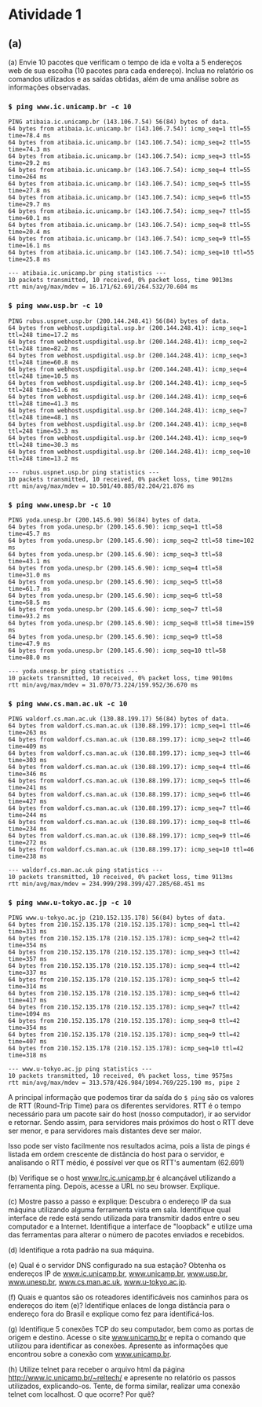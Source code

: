 # Atividade 1


## (a)

(a) Envie 10 pacotes que verificam o tempo de ida e volta a 5 endereços web de sua escolha (10 pacotes para cada endereço). Inclua no relatório os comandos utilizados e as saídas obtidas, além de uma análise sobre as informações observadas.

### `$ ping www.ic.unicamp.br -c 10`

```
PING atibaia.ic.unicamp.br (143.106.7.54) 56(84) bytes of data.
64 bytes from atibaia.ic.unicamp.br (143.106.7.54): icmp_seq=1 ttl=55 time=78.4 ms
64 bytes from atibaia.ic.unicamp.br (143.106.7.54): icmp_seq=2 ttl=55 time=74.3 ms
64 bytes from atibaia.ic.unicamp.br (143.106.7.54): icmp_seq=3 ttl=55 time=29.2 ms
64 bytes from atibaia.ic.unicamp.br (143.106.7.54): icmp_seq=4 ttl=55 time=264 ms
64 bytes from atibaia.ic.unicamp.br (143.106.7.54): icmp_seq=5 ttl=55 time=27.8 ms
64 bytes from atibaia.ic.unicamp.br (143.106.7.54): icmp_seq=6 ttl=55 time=29.7 ms
64 bytes from atibaia.ic.unicamp.br (143.106.7.54): icmp_seq=7 ttl=55 time=60.1 ms
64 bytes from atibaia.ic.unicamp.br (143.106.7.54): icmp_seq=8 ttl=55 time=20.4 ms
64 bytes from atibaia.ic.unicamp.br (143.106.7.54): icmp_seq=9 ttl=55 time=16.1 ms
64 bytes from atibaia.ic.unicamp.br (143.106.7.54): icmp_seq=10 ttl=55 time=25.8 ms

--- atibaia.ic.unicamp.br ping statistics ---
10 packets transmitted, 10 received, 0% packet loss, time 9013ms
rtt min/avg/max/mdev = 16.171/62.691/264.532/70.604 ms
```

### `$ ping www.usp.br -c 10`

```
PING rubus.uspnet.usp.br (200.144.248.41) 56(84) bytes of data.
64 bytes from webhost.uspdigital.usp.br (200.144.248.41): icmp_seq=1 ttl=248 time=17.2 ms
64 bytes from webhost.uspdigital.usp.br (200.144.248.41): icmp_seq=2 ttl=248 time=82.2 ms
64 bytes from webhost.uspdigital.usp.br (200.144.248.41): icmp_seq=3 ttl=248 time=60.8 ms
64 bytes from webhost.uspdigital.usp.br (200.144.248.41): icmp_seq=4 ttl=248 time=10.5 ms
64 bytes from webhost.uspdigital.usp.br (200.144.248.41): icmp_seq=5 ttl=248 time=51.6 ms
64 bytes from webhost.uspdigital.usp.br (200.144.248.41): icmp_seq=6 ttl=248 time=41.3 ms
64 bytes from webhost.uspdigital.usp.br (200.144.248.41): icmp_seq=7 ttl=248 time=48.1 ms
64 bytes from webhost.uspdigital.usp.br (200.144.248.41): icmp_seq=8 ttl=248 time=53.3 ms
64 bytes from webhost.uspdigital.usp.br (200.144.248.41): icmp_seq=9 ttl=248 time=30.3 ms
64 bytes from webhost.uspdigital.usp.br (200.144.248.41): icmp_seq=10 ttl=248 time=13.2 ms

--- rubus.uspnet.usp.br ping statistics ---
10 packets transmitted, 10 received, 0% packet loss, time 9012ms
rtt min/avg/max/mdev = 10.501/40.885/82.204/21.876 ms
```

### `$ ping www.unesp.br -c 10`

```
PING yoda.unesp.br (200.145.6.90) 56(84) bytes of data.
64 bytes from yoda.unesp.br (200.145.6.90): icmp_seq=1 ttl=58 time=45.7 ms
64 bytes from yoda.unesp.br (200.145.6.90): icmp_seq=2 ttl=58 time=102 ms
64 bytes from yoda.unesp.br (200.145.6.90): icmp_seq=3 ttl=58 time=43.1 ms
64 bytes from yoda.unesp.br (200.145.6.90): icmp_seq=4 ttl=58 time=31.0 ms
64 bytes from yoda.unesp.br (200.145.6.90): icmp_seq=5 ttl=58 time=61.7 ms
64 bytes from yoda.unesp.br (200.145.6.90): icmp_seq=6 ttl=58 time=58.5 ms
64 bytes from yoda.unesp.br (200.145.6.90): icmp_seq=7 ttl=58 time=93.2 ms
64 bytes from yoda.unesp.br (200.145.6.90): icmp_seq=8 ttl=58 time=159 ms
64 bytes from yoda.unesp.br (200.145.6.90): icmp_seq=9 ttl=58 time=47.9 ms
64 bytes from yoda.unesp.br (200.145.6.90): icmp_seq=10 ttl=58 time=88.0 ms

--- yoda.unesp.br ping statistics ---
10 packets transmitted, 10 received, 0% packet loss, time 9010ms
rtt min/avg/max/mdev = 31.070/73.224/159.952/36.670 ms
```

### `$ ping www.cs.man.ac.uk -c 10`

```
PING waldorf.cs.man.ac.uk (130.88.199.17) 56(84) bytes of data.
64 bytes from waldorf.cs.man.ac.uk (130.88.199.17): icmp_seq=1 ttl=46 time=263 ms
64 bytes from waldorf.cs.man.ac.uk (130.88.199.17): icmp_seq=2 ttl=46 time=409 ms
64 bytes from waldorf.cs.man.ac.uk (130.88.199.17): icmp_seq=3 ttl=46 time=303 ms
64 bytes from waldorf.cs.man.ac.uk (130.88.199.17): icmp_seq=4 ttl=46 time=346 ms
64 bytes from waldorf.cs.man.ac.uk (130.88.199.17): icmp_seq=5 ttl=46 time=241 ms
64 bytes from waldorf.cs.man.ac.uk (130.88.199.17): icmp_seq=6 ttl=46 time=427 ms
64 bytes from waldorf.cs.man.ac.uk (130.88.199.17): icmp_seq=7 ttl=46 time=244 ms
64 bytes from waldorf.cs.man.ac.uk (130.88.199.17): icmp_seq=8 ttl=46 time=234 ms
64 bytes from waldorf.cs.man.ac.uk (130.88.199.17): icmp_seq=9 ttl=46 time=272 ms
64 bytes from waldorf.cs.man.ac.uk (130.88.199.17): icmp_seq=10 ttl=46 time=238 ms

--- waldorf.cs.man.ac.uk ping statistics ---
10 packets transmitted, 10 received, 0% packet loss, time 9113ms
rtt min/avg/max/mdev = 234.999/298.399/427.285/68.451 ms
```

### `$ ping www.u-tokyo.ac.jp -c 10`

```
PING www.u-tokyo.ac.jp (210.152.135.178) 56(84) bytes of data.
64 bytes from 210.152.135.178 (210.152.135.178): icmp_seq=1 ttl=42 time=313 ms
64 bytes from 210.152.135.178 (210.152.135.178): icmp_seq=2 ttl=42 time=354 ms
64 bytes from 210.152.135.178 (210.152.135.178): icmp_seq=3 ttl=42 time=357 ms
64 bytes from 210.152.135.178 (210.152.135.178): icmp_seq=4 ttl=42 time=337 ms
64 bytes from 210.152.135.178 (210.152.135.178): icmp_seq=5 ttl=42 time=314 ms
64 bytes from 210.152.135.178 (210.152.135.178): icmp_seq=6 ttl=42 time=417 ms
64 bytes from 210.152.135.178 (210.152.135.178): icmp_seq=7 ttl=42 time=1094 ms
64 bytes from 210.152.135.178 (210.152.135.178): icmp_seq=8 ttl=42 time=354 ms
64 bytes from 210.152.135.178 (210.152.135.178): icmp_seq=9 ttl=42 time=407 ms
64 bytes from 210.152.135.178 (210.152.135.178): icmp_seq=10 ttl=42 time=318 ms

--- www.u-tokyo.ac.jp ping statistics ---
10 packets transmitted, 10 received, 0% packet loss, time 9575ms
rtt min/avg/max/mdev = 313.578/426.984/1094.769/225.190 ms, pipe 2
```

A principal informação que podemos tirar da saída do `$ ping` são os valores de RTT (Round-Trip Time) para os diferentes servidores. RTT é o tempo necessário para um pacote sair do host (nosso computador), ir ao servidor e retornar. Sendo assim, para servidores mais próximos do host o RTT deve ser menor, e para servidores mais distantes deve ser maior.

Isso pode ser visto facilmente nos resultados acima, pois a lista de pings é listada em ordem crescente de distância do host para o servidor, e analisando o RTT médio, é possível ver que os RTT's aumentam (62.691)

(b) Verifique se o host www.lrc.ic.unicamp.br é alcançável utilizando a ferramenta ping. Depois, acesse a URL no seu browser. Explique.


(c) Mostre passo a passo e explique: Descubra o endereço IP da sua máquina utilizando alguma ferramenta vista em sala. Identifique qual interface de rede está sendo utilizada para transmitir dados entre o seu computador e a Internet. Identifique a interface de "loopback" e utilize uma das ferramentas para alterar o número de pacotes enviados e recebidos.


(d) Identifique a rota padrão na sua máquina.


(e) Qual é o servidor DNS configurado na sua estação? Obtenha os endereços IP de www.ic.unicamp.br, www.unicamp.br, www.usp.br, www.unesp.br, www.cs.man.ac.uk, www.u-tokyo.ac.jp.


(f) Quais e quantos são os roteadores identificáveis nos caminhos para os endereços do item (e)? Identifique enlaces de longa distância para o endereço fora do Brasil e explique como fez para identificá-los.


(g) Identifique 5 conexões TCP do seu computador, bem como as portas de origem e destino. Acesse o site www.unicamp.br e repita o comando que utilizou para identificar as conexões. Apresente as informações que encontrou sobre a conexão com www.unicamp.br.


(h) Utilize telnet para receber o arquivo html da página http://www.ic.unicamp.br/~reltech/ e apresente no relatório os passos utilizados, explicando-os. Tente, de forma similar, realizar uma conexão telnet com localhost. O que ocorre? Por quê?
